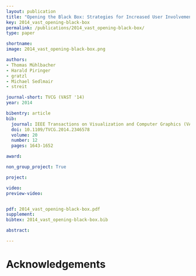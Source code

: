 ```yaml
---
layout: publication
title: "Opening the Black Box: Strategies for Increased User Involvement in Existing Algorithm Implementations"
key: 2014_vast_opening-black-box
permalink: /publications/2014_vast_opening-black-box/
type: paper

shortname:
image: 2014_vast_opening-black-box.png

authors:
- Thomas Mühlbacher
- Harald Piringer
- gratzl
- Michael Sedlmair
- streit

journal-short: TVCG (VAST '14)
year: 2014

bibentry: article
bib:
  journal: IEEE Transactions on Visualization and Computer Graphics (VAST '14)
  doi: 10.1109/TVCG.2014.2346578
  volume: 20
  number: 12
  pages: 1643-1652

award:

non_group_project: True

project: 

video: 
preview-video:


pdf: 2014_vast_opening-black-box.pdf
supplement:
bibtex: 2014_vast_opening-black-box.bib

abstract: 

---
```


# Acknowledgements
